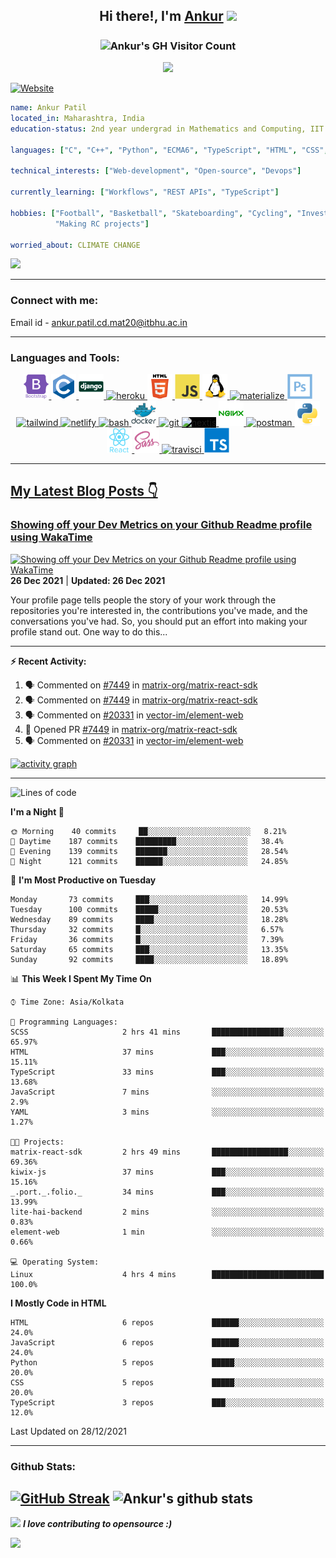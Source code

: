 <div align="center">                                          
<h2>Hi there!, I'm <a href="http://ankurrev.tech/" target="_blank">Ankur</a> <img width="30px" src="https://github.com/KKVANONYMOUS/kkvanonymous/blob/master/gifs/Hi.gif"></h2>
<h3>
<img align="center" src="https://komarev.com/ghpvc/?username=ankur12-1610" alt="Ankur's GH Visitor Count" />
 </h3>
<img width="300" src="https://media.giphy.com/media/JtwISFbwSjfIk/giphy.gif">
</div>
 
[![Website](https://img.shields.io/website?label=ankurrev.tech&style=for-the-badge&url=https%3A%2F%2Fcodestackr.com)](https://ankurrev.tech/)

```yaml
name: Ankur Patil
located_in: Maharashtra, India
education-status: 2nd year undergrad in Mathematics and Computing, IIT (BHU) Varanasi

languages: ["C", "C++", "Python", "ECMA6", "TypeScript", "HTML", "CSS", "Julia"]

technical_interests: ["Web-development", "Open-source", "Devops"]

currently_learning: ["Workflows", "REST APIs", "TypeScript"]

hobbies: ["Football", "Basketball", "Skateboarding", "Cycling", "Investment",
          "Making RC projects"]

worried_about: CLIMATE CHANGE
```


<img src='https://github-profile-trophy.vercel.app/?username=ankur12-1610&margin-w=38&theme=dracula&title=Commit' />

---

### Connect with me:
Email id - ankur.patil.cd.mat20@itbhu.ac.in

---

### Languages and Tools:
<p align="center"> <a href="https://getbootstrap.com" target="_blank"> <img src="https://raw.githubusercontent.com/devicons/devicon/master/icons/bootstrap/bootstrap-plain-wordmark.svg" alt="bootstrap" width="40" height="40"/> </a> <a href="https://www.cprogramming.com/" target="_blank"> <img src="https://raw.githubusercontent.com/devicons/devicon/master/icons/c/c-original.svg" alt="c" width="40" height="40"/> </a> <a href="https://www.w3schools.com/css/" target="_blank"> <a href="https://www.djangoproject.com/" target="_blank"> <img src="https://raw.githubusercontent.com/devicons/devicon/master/icons/django/django-original.svg" alt="django" width="40" height="40"/> </a> <a href="https://heroku.com" target="_blank"> <img src="https://www.vectorlogo.zone/logos/heroku/heroku-icon.svg" alt="heroku" width="40" height="40"/> </a> <a href="https://www.w3.org/html/" target="_blank"> <img src="https://raw.githubusercontent.com/devicons/devicon/master/icons/html5/html5-original-wordmark.svg" alt="html5" width="40" height="40"/> </a><a href="https://developer.mozilla.org/en-US/docs/Web/JavaScript" target="_blank"> <img src="https://raw.githubusercontent.com/devicons/devicon/master/icons/javascript/javascript-original.svg" alt="javascript" width="40" height="40"/> </a> <a href="https://jestjs.io" target="_blank"><a href="https://www.linux.org/" target="_blank"> <img src="https://raw.githubusercontent.com/devicons/devicon/master/icons/linux/linux-original.svg" alt="linux" width="40" height="40"/> </a> <a href="https://materializecss.com/" target="_blank"> <img src="https://raw.githubusercontent.com/prplx/svg-logos/5585531d45d294869c4eaab4d7cf2e9c167710a9/svg/materialize.svg" alt="materialize" width="40" height="40"/> </a> <a href="https://mochajs.org" target="_blank"><a href="https://www.photoshop.com/en" target="_blank"> <img src="https://raw.githubusercontent.com/devicons/devicon/master/icons/photoshop/photoshop-line.svg" alt="photoshop" width="40" height="40"/> </a> <a href="https://tailwindcss.com/" target="_blank"> <img src="https://www.vectorlogo.zone/logos/tailwindcss/tailwindcss-icon.svg" alt="tailwind" width="40" height="40"/> </a> <a href="https://travis-ci.org" target="_blank"><a href="https://netlify.com" target="_blank"> <img src="https://www.vectorlogo.zone/logos/netlify/netlify-icon.svg" alt="netlify" width="40" height="40"/> </a><a href="https://aws.amazon.com" target="_blank"><a href="https://www.gnu.org/software/bash/" target="_blank"> <img src="https://www.vectorlogo.zone/logos/gnu_bash/gnu_bash-icon.svg" alt="bash" width="40" height="40"/> <a href="https://www.docker.com/" target="_blank"> <img src="https://raw.githubusercontent.com/devicons/devicon/master/icons/docker/docker-original-wordmark.svg" alt="docker" width="40" height="40"/> </a><a href="https://git-scm.com/" target="_blank"> <img src="https://www.vectorlogo.zone/logos/git-scm/git-scm-icon.svg" alt="git" width="40" height="40"/> </a>  <a href="https://nextjs.org/" target="_blank"> <img src="https://cdn.worldvectorlogo.com/logos/nextjs-3.svg" alt="nextjs" width="40" height="40" style="background-color: #000"/> </a> <a href="https://www.nginx.com" target="_blank"> <img src="https://raw.githubusercontent.com/devicons/devicon/master/icons/nginx/nginx-original.svg" alt="nginx" width="40" height="40"/> </a> <a href="https://nodejs.org" target="_blank">  <a href="https://postman.com" target="_blank"> <img src="https://www.vectorlogo.zone/logos/getpostman/getpostman-icon.svg" alt="postman" width="40" height="40"/> </a> <a href="https://www.python.org" target="_blank"> <img src="https://raw.githubusercontent.com/devicons/devicon/master/icons/python/python-original.svg" alt="python" width="40" height="40"/> </a> <a href="https://reactjs.org/" target="_blank"> <img src="https://raw.githubusercontent.com/devicons/devicon/master/icons/react/react-original-wordmark.svg" alt="react" width="40" height="40"/> </a> <a href="https://sass-lang.com" target="_blank"> <img src="https://raw.githubusercontent.com/devicons/devicon/master/icons/sass/sass-original.svg" alt="sass" width="40" height="40"/> </a> <a href="https://www.sqlite.org/" target="_blank">  <img src="https://www.vectorlogo.zone/logos/travis-ci/travis-ci-icon.svg" alt="travisci" width="40" height="40"/> </a> <a href="https://www.typescriptlang.org/" target="_blank"> <img src="https://raw.githubusercontent.com/devicons/devicon/master/icons/typescript/typescript-original.svg" alt="typescript" width="40" height="40"/> </a> <a href="https://vuejs.org/" target="_blank">  </p>
  
---
 
## My Latest Blog Posts 👇
<!-- HASHNODE_BLOG:START -->
<h3><a href="https://ankur12.hashnode.dev/showing-off-your-dev-metrics-on-your-github-readme-profile-using-wakatime-ckxncff0k06xb71s1dgpd2tde" title="Showing off your Dev Metrics on your Github Readme profile using WakaTime">Showing off your Dev Metrics on your Github Readme profile using WakaTime</a></h3>
<a href="https://ankur12.hashnode.dev/showing-off-your-dev-metrics-on-your-github-readme-profile-using-wakatime-ckxncff0k06xb71s1dgpd2tde" title="Showing off your Dev Metrics on your Github Readme profile using WakaTime"><img src="https://cdn.hashnode.com/res/hashnode/image/upload/v1640528550235/D91dLLqSr.png" alt="Showing off your Dev Metrics on your Github Readme profile using WakaTime" width="400px" align="" /></a>
<div><strong>26 Dec 2021</strong> | <strong>Updated: 26 Dec 2021</strong></div>
<p>Your profile page tells people the story of your work through the repositories you're interested in, the contributions you've made, and the conversations you've had. So, you should put an effort into making your profile stand out. 
One way to do this...</p>
<!-- HASHNODE_BLOG:END -->

---
 
**:zap: Recent Activity:**
 
<!--START_SECTION:activity-->
1. 🗣 Commented on [#7449](https://github.com/matrix-org/matrix-react-sdk/issues/7449) in [matrix-org/matrix-react-sdk](https://github.com/matrix-org/matrix-react-sdk)
2. 🗣 Commented on [#7449](https://github.com/matrix-org/matrix-react-sdk/issues/7449) in [matrix-org/matrix-react-sdk](https://github.com/matrix-org/matrix-react-sdk)
3. 🗣 Commented on [#20331](https://github.com/vector-im/element-web/issues/20331) in [vector-im/element-web](https://github.com/vector-im/element-web)
4. 💪 Opened PR [#7449](https://github.com/matrix-org/matrix-react-sdk/pull/7449) in [matrix-org/matrix-react-sdk](https://github.com/matrix-org/matrix-react-sdk)
5. 🗣 Commented on [#20331](https://github.com/vector-im/element-web/issues/20331) in [vector-im/element-web](https://github.com/vector-im/element-web)
<!--END_SECTION:activity-->

[![activity graph](https://activity-graph.herokuapp.com/graph?username=ankur12-1610&custom_title=Ankur's%20activity%20graph&theme=github-light&hide_border=true)](https://github.com/ashutosh00710/github-readme-activity-graph)
 
---
 
<!--START_SECTION:waka-->
![Lines of code](https://img.shields.io/badge/From%20Hello%20World%20I%27ve%20Written-2%20Million%20lines%20of%20code-blue)

**I'm a Night 🦉** 

```text
🌞 Morning    40 commits     ██░░░░░░░░░░░░░░░░░░░░░░░   8.21% 
🌆 Daytime    187 commits    █████████░░░░░░░░░░░░░░░░   38.4% 
🌃 Evening    139 commits    ███████░░░░░░░░░░░░░░░░░░   28.54% 
🌙 Night      121 commits    ██████░░░░░░░░░░░░░░░░░░░   24.85%

```
📅 **I'm Most Productive on Tuesday** 

```text
Monday       73 commits     ███░░░░░░░░░░░░░░░░░░░░░░   14.99% 
Tuesday      100 commits    █████░░░░░░░░░░░░░░░░░░░░   20.53% 
Wednesday    89 commits     ████░░░░░░░░░░░░░░░░░░░░░   18.28% 
Thursday     32 commits     █░░░░░░░░░░░░░░░░░░░░░░░░   6.57% 
Friday       36 commits     █░░░░░░░░░░░░░░░░░░░░░░░░   7.39% 
Saturday     65 commits     ███░░░░░░░░░░░░░░░░░░░░░░   13.35% 
Sunday       92 commits     ████░░░░░░░░░░░░░░░░░░░░░   18.89%

```


📊 **This Week I Spent My Time On** 

```text
⌚︎ Time Zone: Asia/Kolkata

💬 Programming Languages: 
SCSS                     2 hrs 41 mins       ████████████████░░░░░░░░░   65.97% 
HTML                     37 mins             ███░░░░░░░░░░░░░░░░░░░░░░   15.11% 
TypeScript               33 mins             ███░░░░░░░░░░░░░░░░░░░░░░   13.68% 
JavaScript               7 mins              ░░░░░░░░░░░░░░░░░░░░░░░░░   2.9% 
YAML                     3 mins              ░░░░░░░░░░░░░░░░░░░░░░░░░   1.27%

🐱‍💻 Projects: 
matrix-react-sdk         2 hrs 49 mins       █████████████████░░░░░░░░   69.36% 
kiwix-js                 37 mins             ███░░░░░░░░░░░░░░░░░░░░░░   15.16% 
_.port._.folio._         34 mins             ███░░░░░░░░░░░░░░░░░░░░░░   13.99% 
lite-hai-backend         2 mins              ░░░░░░░░░░░░░░░░░░░░░░░░░   0.83% 
element-web              1 min               ░░░░░░░░░░░░░░░░░░░░░░░░░   0.66%

💻 Operating System: 
Linux                    4 hrs 4 mins        █████████████████████████   100.0%

```

**I Mostly Code in HTML** 

```text
HTML                     6 repos             ██████░░░░░░░░░░░░░░░░░░░   24.0% 
JavaScript               6 repos             ██████░░░░░░░░░░░░░░░░░░░   24.0% 
Python                   5 repos             █████░░░░░░░░░░░░░░░░░░░░   20.0% 
CSS                      5 repos             █████░░░░░░░░░░░░░░░░░░░░   20.0% 
TypeScript               3 repos             ███░░░░░░░░░░░░░░░░░░░░░░   12.0%

```



 Last Updated on 28/12/2021
<!--END_SECTION:waka-->

---

### Github Stats:
[![GitHub Streak](https://github-readme-streak-stats.herokuapp.com/?user=ankur12-1610&theme=dracula)](https://git.io/streak-stats)
![Ankur's github stats](https://github-readme-stats.vercel.app/api?username=ankur12-1610&show_icons&theme=dracula)
---
  
<p>
   
 <img src="https://media.giphy.com/media/dxn6fRlTIShoeBr69N/giphy.gif">
<em><b> I love contributing to opensource :)</em>
</p>

 <img src="https://github.com/punitkmryh/punitkmryh/blob/master/wave.svg" />
